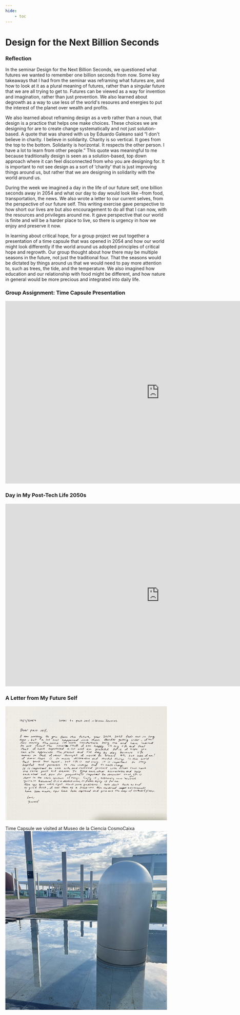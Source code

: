 ```yaml
---
hide:
    - toc
---
```


# Design for the Next Billion Seconds

### Reflection

In the seminar Design for the Next Billion Seconds, we questioned what futures we wanted to remember one billion seconds from now. Some key takeaways that I had from the seminar was reframing what futures are, and how to look at it as a plural meaning of futures, rather than a singular future that we are all trying to get to. Futures can be viewed as a way for invention and imagination, rather than just prevention. We also learned about degrowth as a way to use less of the world's resoures and energies to put the interest of the planet over wealth and profits.

We also learned about reframing design as a verb rather than a noun, that design is a practice that helps one make choices. These choices we are designing for are to create change systematically and not just solution-based. A quote that was shared with us by Eduardo Galeano said “I don't believe in charity. I believe in solidarity. Charity is so vertical. It goes from the top to the bottom. Solidarity is horizontal. It respects the other person. I have a lot to learn from other people.” This quote was meaningful to me because traditionally design is seen as a solution-based, top down approach where it can feel disconnected from who you are designing for. It is important to not see design as a sort of ‘charity’ that is just improving things around us, but rather that we are designing in solidarity with the world around us. 

During the week we imagined a day in the life of our future self, one billion seconds away in 2054 and what our day to day would look like –from food, transportation, the news. We also wrote a letter to our current selves, from the perspective of our future self. This writing exercise gave perspective to how short our lives are but also encouragement to do all that I can now, with the resources and privileges around me. It gave perspective that our world is finite and will be a harder place to live, so there is urgency in how we enjoy and preserve it now. 

In learning about critical hope, for a group project we put together a presentation of a time capsule that was opened in 2054 and how our world might look differently if the world around us adopted principles of critical hope and regrowth. Our group thought about how there may be multiple seasons in the future, not just the traditional four. That the seasons would be dictated by things around us that we would need to pay more attention to, such as trees, the tide, and the temperature. We also imagined how education and our relationship with food might be different, and how nature in general would be more precious and integrated into daily life. 

### Group Assignment: Time Capsule Presentation

<iframe src="https://docs.google.com/presentation/d/e/2PACX-1vRh-iCJGii6zHYRcIqGsjryyd88R9pQk-h5pSbr2NkLgoZpnZC-N77cgh8_q4E0TPQ89UbzRO5QHiaq/embed?start=false&loop=false&delayms=3000" frameborder="0" width="960" height="569" allowfullscreen="true" mozallowfullscreen="true" webkitallowfullscreen="true"></iframe>


### Day in My Post-Tech Life 2050s
<iframe src="https://docs.google.com/presentation/d/e/2PACX-1vQrdoA7Stf4ev1p9FYnS7OhFFAhZHeW0iDmm1Tpegtig3nAytwYdZsNzEm-Pl3jQY2e9kfyKCurxo5w/embed?start=false&loop=false&delayms=3000" frameborder="0" width="960" height="569" allowfullscreen="true" mozallowfullscreen="true" webkitallowfullscreen="true"></iframe>


### A Letter from My Future Self
![IMG_5887](../images/2Term/2_BillionSeconds/IMG_5887.JPG)


Time Capsule we visited at Museo de la Ciencia CosmoCaixa
![IMG_5889](../images/2Term/2_BillionSeconds/IMG_5889.JPG)